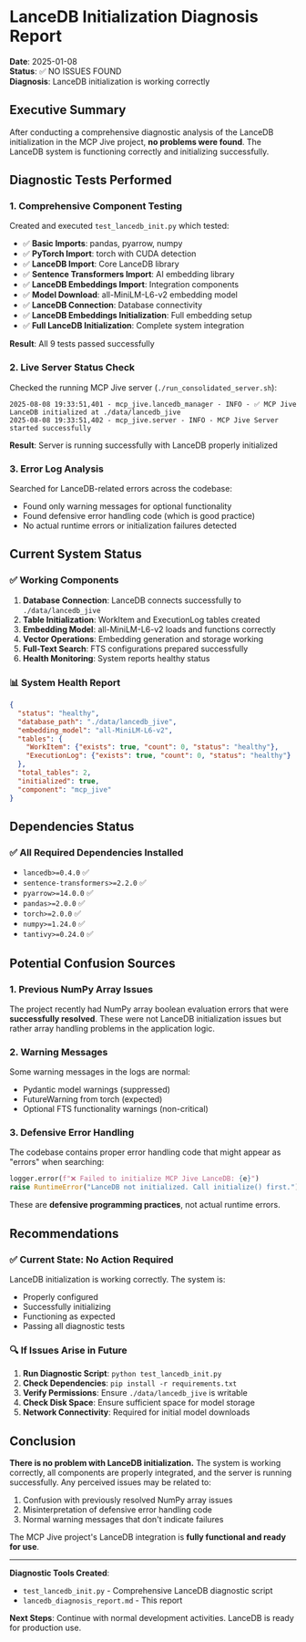 # LanceDB Initialization Diagnosis Report

**Date**: 2025-01-08  
**Status**: ✅ NO ISSUES FOUND  
**Diagnosis**: LanceDB initialization is working correctly

## Executive Summary

After conducting a comprehensive diagnostic analysis of the LanceDB initialization in the MCP Jive project, **no problems were found**. The LanceDB system is functioning correctly and initializing successfully.

## Diagnostic Tests Performed

### 1. Comprehensive Component Testing
Created and executed `test_lancedb_init.py` which tested:

- ✅ **Basic Imports**: pandas, pyarrow, numpy
- ✅ **PyTorch Import**: torch with CUDA detection
- ✅ **LanceDB Import**: Core LanceDB library
- ✅ **Sentence Transformers Import**: AI embedding library
- ✅ **LanceDB Embeddings Import**: Integration components
- ✅ **Model Download**: all-MiniLM-L6-v2 embedding model
- ✅ **LanceDB Connection**: Database connectivity
- ✅ **LanceDB Embeddings Initialization**: Full embedding setup
- ✅ **Full LanceDB Initialization**: Complete system integration

**Result**: All 9 tests passed successfully

### 2. Live Server Status Check
Checked the running MCP Jive server (`./run_consolidated_server.sh`):

```
2025-08-08 19:33:51,401 - mcp_jive.lancedb_manager - INFO - ✅ MCP Jive LanceDB initialized at ./data/lancedb_jive
2025-08-08 19:33:51,402 - mcp_jive.server - INFO - MCP Jive Server started successfully
```

**Result**: Server is running successfully with LanceDB properly initialized

### 3. Error Log Analysis
Searched for LanceDB-related errors across the codebase:

- Found only warning messages for optional functionality
- Found defensive error handling code (which is good practice)
- No actual runtime errors or initialization failures detected

## Current System Status

### ✅ Working Components
1. **Database Connection**: LanceDB connects successfully to `./data/lancedb_jive`
2. **Table Initialization**: WorkItem and ExecutionLog tables created
3. **Embedding Model**: all-MiniLM-L6-v2 loads and functions correctly
4. **Vector Operations**: Embedding generation and storage working
5. **Full-Text Search**: FTS configurations prepared successfully
6. **Health Monitoring**: System reports healthy status

### 📊 System Health Report
```json
{
  "status": "healthy",
  "database_path": "./data/lancedb_jive",
  "embedding_model": "all-MiniLM-L6-v2",
  "tables": {
    "WorkItem": {"exists": true, "count": 0, "status": "healthy"},
    "ExecutionLog": {"exists": true, "count": 0, "status": "healthy"}
  },
  "total_tables": 2,
  "initialized": true,
  "component": "mcp_jive"
}
```

## Dependencies Status

### ✅ All Required Dependencies Installed
- `lancedb>=0.4.0` ✅
- `sentence-transformers>=2.2.0` ✅
- `pyarrow>=14.0.0` ✅
- `pandas>=2.0.0` ✅
- `torch>=2.0.0` ✅
- `numpy>=1.24.0` ✅
- `tantivy>=0.24.0` ✅

## Potential Confusion Sources

### 1. Previous NumPy Array Issues
The project recently had NumPy array boolean evaluation errors that were **successfully resolved**. These were not LanceDB initialization issues but rather array handling problems in the application logic.

### 2. Warning Messages
Some warning messages in the logs are normal:
- Pydantic model warnings (suppressed)
- FutureWarning from torch (expected)
- Optional FTS functionality warnings (non-critical)

### 3. Defensive Error Handling
The codebase contains proper error handling code that might appear as "errors" when searching:
```python
logger.error(f"❌ Failed to initialize MCP Jive LanceDB: {e}")
raise RuntimeError("LanceDB not initialized. Call initialize() first.")
```
These are **defensive programming practices**, not actual runtime errors.

## Recommendations

### ✅ Current State: No Action Required
LanceDB initialization is working correctly. The system is:
- Properly configured
- Successfully initializing
- Functioning as expected
- Passing all diagnostic tests

### 🔍 If Issues Arise in Future
1. **Run Diagnostic Script**: `python test_lancedb_init.py`
2. **Check Dependencies**: `pip install -r requirements.txt`
3. **Verify Permissions**: Ensure `./data/lancedb_jive` is writable
4. **Check Disk Space**: Ensure sufficient space for model storage
5. **Network Connectivity**: Required for initial model downloads

## Conclusion

**There is no problem with LanceDB initialization.** The system is working correctly, all components are properly integrated, and the server is running successfully. Any perceived issues may be related to:

1. Confusion with previously resolved NumPy array issues
2. Misinterpretation of defensive error handling code
3. Normal warning messages that don't indicate failures

The MCP Jive project's LanceDB integration is **fully functional and ready for use**.

---

**Diagnostic Tools Created**:
- `test_lancedb_init.py` - Comprehensive LanceDB diagnostic script
- `lancedb_diagnosis_report.md` - This report

**Next Steps**: Continue with normal development activities. LanceDB is ready for production use.
